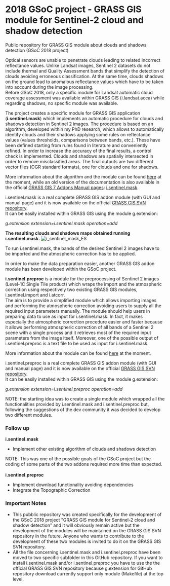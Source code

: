 # 2018 GSoC project - GRASS GIS module for Sentinel-2 cloud and shadow detection
Public repository for GRASS GIS module about clouds and shadows detection (GSoC 2018 project)

Optical sensors are unable to penetrate clouds leading to related incorrect reflectance values. Unlike Landsat images, Sentinel 2 datasets do not include thermal and Quality Assessment bands that simplify the detection of clouds avoiding erroneous classification. At the same time, clouds shadows on the ground lead to anomalous reflectance values which have to be taken into account during the image processing.<br>
Before GSoC 2018, only a specific module for Landsat automatic cloud coverage assessment was available within GRASS GIS (i.landsat.acca) while regarding shadows, no specific module was available.

The project creates a specific module for GRASS GIS application (<b>i.sentinel.mask</b>) which implements an automatic procedure for clouds and shadows detection in Sentinel 2 images. The procedure is based on an algorithm, developed within my PhD research, which allows to automatically identify clouds and their shadows applying some rules on reflectance values (values thresholds, comparisons between bands, etc.). These have been defined starting from rules found in literature and conveniently refined. In order to increase the accuracy of the final results, a control check is implemented. Clouds and shadows are spatially intersected in order to remove misclassified areas. The final outputs are two different vector files (OGR standard formats), one for clouds and one for shadows.

More information about the algorithm and the module can be found [here](i.sentinel.mask/i.sentinel.mask.html) at the moment, while an old version of the documentation is also available in the official <a href="https://grass.osgeo.org/grass74/manuals/addons"></b>GRASS GIS 7 Addons Manual pages</b></a>: <a href="https://grass.osgeo.org/grass74/manuals/addons/i.sentinel.mask.html" target="_blank">i.sentinel.mask</a>.

i.sentinel.mask is a real complete GRASS GIS addon module (with GUI and manual page) and it is now available on the official <a href="https://trac.osgeo.org/grass/browser/grass-addons/grass7/imagery/i.sentinel.mask" target="_blank">GRASS GIS SVN repository</a>.<br>
It can be easily installed within GRASS GIS using the module g.extension:

<em>g.extension extension=i.sentinel.mask operation=add</em>

<b>The resulting clouds and shadows maps obtained running i.sentinel.mask.</b>
![i_sentinel_mask_ES](i.sentinel.mask/i_sentinel_mask_ES.png)

To run i.sentinel.mask, the bands of the desired Sentinel 2 images have to be imported and the atmospheric correction has to be applied.

In order to make the data preparation easier, another GRASS GIS addon module has been developed within the GSoC project.

<b>i.sentinel.preproc</b> is a module for the preprocessing of Sentinel 2 images (Level-1C Single Tile product) which wraps the import and the atmospheric correction using respectively two existing GRASS GIS modules, i.sentinel.import and i.atcorr.<br>
The aim is to provide a simplified module which allows importing images and performing the atmospheric correction avoiding users to supply all the required input parameters manually. The module should help users in preparing data to use as input for i.sentinel.mask. In fact, it makes especially the atmospheric correction procedure easier and faster because it allows performing atmospheric correction of all bands of a Sentinel 2 scene with a single process and it retrieves most of the required input parameters from the image itself. Moreover, one of the possible output of i.sentinel.preproc is a text file to be used as input for i.sentinel.mask.

More information about the module can be found [here](i.sentinel.preproc/i.sentinel.preproc.html) at the moment.

i.sentinel.preproc is a real complete GRASS GIS addon module (with GUI and manual page) and it is now available on the official <a href="https://trac.osgeo.org/grass/browser/grass-addons/grass7/imagery/i.sentinel.preproc" target="_blank">GRASS GIS SVN repository</a>.<br>
It can be easily installed within GRASS GIS using the module g.extension:

<em>g.extension extension=i.sentinel.preproc operation=add </em>

NOTE: the starting idea was to create a single module which wrapped all the functionalities provided by i.sentinel.mask and i.sentinel.preproc but, following the suggestions of the dev community it was decided to develop two different modules.

### Follow up
<b> i.sentinel.mask </b>
<ul>
<li> Implement other existing algorithm of clouds and shadows detection
</ul>
NOTE: This was one of the possible goals of the GSoC project but the coding of some parts of the two addons required more time than expected.
<br><br>
<b> i.sentinel.preproc </b>
<ul>
<li> Implement download functionality avoiding dependencies
<li> Integrate the Topographic Correction
</ul>

### Important Notes
<ul>
<li>This pubblic repository was created specifically for the development of the GSoC 2018 project "GRASS GIS module for Sentinel-2 cloud and shadow detection" and it will obviously remain active but the development of the modules will be maintained on the GRASS GIS SVN repository in the future.
Anyone who wants to contribute to the development of these two modules is invited to do it on the GRASS GIS SVN repository.
<li>All the file concerning i.sentinel.mask and i.sentinel.preproc have been moved to two specific subfolder in this GitHub repository.
If you want to install i.sentinel.mask and/or i.sentinel.preproc you have to use the the official GRASS GIS SVN repository because g.extension for GitHub repository download currently support only module (Makefile) at the top level.
</ul>

